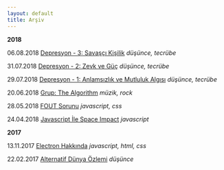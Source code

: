 ```yaml
---
layout: default
title: Arşiv
---
```


**2018**

06.08.2018 [Depresyon - 3: Savaşçı Kişilik](articles/depresyon-3-savasci-kisilik) *düşünce, tecrübe*

31.07.2018 [Depresyon - 2: Zevk ve Güç](articles/depresyon-2-zevk-ve-guc) *düşünce, tecrübe*

29.07.2018 [Depresyon - 1: Anlamsızlık ve Mutluluk Algısı](articles/depresyon-1-anlamsizlik-ve-mutluluk-algisi) *düşünce, tecrübe*

20.06.2018 [Grup: The Algorithm](articles/the-algorithm) *müzik, rock*

28.05.2018 [FOUT Sorunu](cs/fout-sorunu) *javascript, css*

24.04.2018 [Javascript İle Space Impact](cs/javascript-ile-space-impact) *javascript*

**2017**

13.11.2017 [Electron Hakkında](cs/electron-hakkinda) *javascript, html, css*

22.02.2017 [Alternatif Dünya Özlemi](articles/alternatif-dunya-ozlemi) *düşünce*

<style>
#ar { box-shadow: 0 5px 5px rgb(0, 128, 64, 0.5)}
</style>
